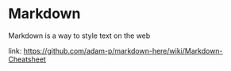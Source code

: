 # Markdown
Markdown is a way to style text on the web

link: https://github.com/adam-p/markdown-here/wiki/Markdown-Cheatsheet
